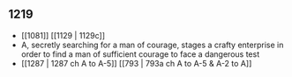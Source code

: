 ## 1219
- [[1081]] [[1129 | 1129c]] 
- A, secretly searching for a man of courage, stages a crafty enterprise in order to find a man of sufficient courage to face a dangerous test
- [[1287 | 1287 ch A to A-5]] [[793 | 793a ch A to A-5 &amp; A-2 to A]] 

